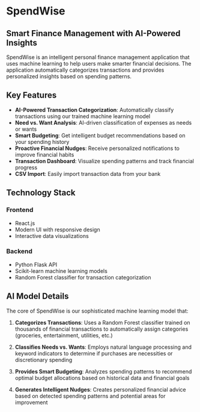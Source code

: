 # SpendWise 

## Smart Finance Management with AI-Powered Insights

SpendWise is an intelligent personal finance management application that uses machine learning to help users make smarter financial decisions. The application automatically categorizes transactions and provides personalized insights based on spending patterns.

## Key Features

- **AI-Powered Transaction Categorization**: Automatically classify transactions using our trained machine learning model
- **Need vs. Want Analysis**: AI-driven classification of expenses as needs or wants
- **Smart Budgeting**: Get intelligent budget recommendations based on your spending history
- **Proactive Financial Nudges**: Receive personalized notifications to improve financial habits
- **Transaction Dashboard**: Visualize spending patterns and track financial progress
- **CSV Import**: Easily import transaction data from your bank

## Technology Stack

### Frontend
- React.js
- Modern UI with responsive design
- Interactive data visualizations

### Backend
- Python Flask API
- Scikit-learn machine learning models
- Random Forest classifier for transaction categorization

## AI Model Details

The core of SpendWise is our sophisticated machine learning model that:

1. **Categorizes Transactions**: Uses a Random Forest classifier trained on thousands of financial transactions to automatically assign categories (groceries, entertainment, utilities, etc.)

2. **Classifies Needs vs. Wants**: Employs natural language processing and keyword indicators to determine if purchases are necessities or discretionary spending

3. **Provides Smart Budgeting**: Analyzes spending patterns to recommend optimal budget allocations based on historical data and financial goals

4. **Generates Intelligent Nudges**: Creates personalized financial advice based on detected spending patterns and potential areas for improvement

